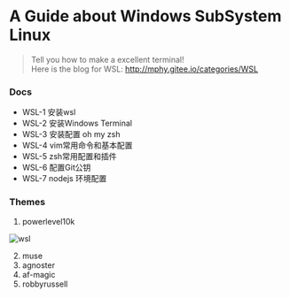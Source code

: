 # A Guide about Windows SubSystem Linux   

> Tell you how to make a excellent terminal!  
> Here is the blog for WSL: http://mphy.gitee.io/categories/WSL 


### Docs

+ WSL-1
  安装wsl
+ WSL-2
  安装Windows Terminal
+ WSL-3
  安装配置 oh my zsh
+ WSL-4
  vim常用命令和基本配置
+ WSL-5
  zsh常用配置和插件
+ WSL-6
  配置Git公钥
+ WSL-7
  nodejs 环境配置

### Themes

1. powerlevel10k

![wsl](https://s1.ax1x.com/2020/08/27/dhlQgK.png)

2. muse
3. agnoster
4. af-magic
5. robbyrussell
